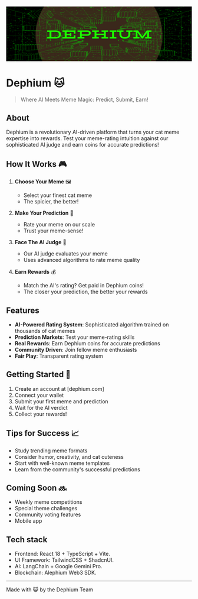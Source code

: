 ![dephium read me banner](https://github.com/amoghkrishna55/Dephium/blob/main/rdmebanner.png)

# Dephium 🐱 

> Where AI Meets Meme Magic: Predict, Submit, Earn!

## About
Dephium is a revolutionary AI-driven platform that turns your cat meme expertise into rewards. Test your meme-rating intuition against our sophisticated AI judge and earn coins for accurate predictions!

## How It Works 🎮

1. **Choose Your Meme** 🖼️
   - Select your finest cat meme
   - The spicier, the better!

2. **Make Your Prediction** 🎯
   - Rate your meme on our scale
   - Trust your meme-sense!

3. **Face The AI Judge** 🤖
   - Our AI judge evaluates your meme
   - Uses advanced algorithms to rate meme quality

4. **Earn Rewards** 💰
   - Match the AI's rating? Get paid in Dephium coins!
   - The closer your prediction, the better your rewards

## Features

- **AI-Powered Rating System**: Sophisticated algorithm trained on thousands of cat memes
- **Prediction Markets**: Test your meme-rating skills
- **Real Rewards**: Earn Dephium coins for accurate predictions
- **Community Driven**: Join fellow meme enthusiasts
- **Fair Play**: Transparent rating system

## Getting Started 🚀

1. Create an account at [dephium.com]
2. Connect your wallet
3. Submit your first meme and prediction
4. Wait for the AI verdict
5. Collect your rewards!

## Tips for Success 📈

- Study trending meme formats
- Consider humor, creativity, and cat cuteness
- Start with well-known meme templates
- Learn from the community's successful predictions

## Coming Soon 🔜

- Weekly meme competitions
- Special theme challenges
- Community voting features
- Mobile app

## Tech stack
- Frontend: React 18 + TypeScript + Vite.
- UI Framework: TailwindCSS + ShadcnUI.
- AI: LangChain + Google Gemini Pro.
- Blockchain: Alephium Web3 SDK.

---

Made with 😺 by the Dephium Team
